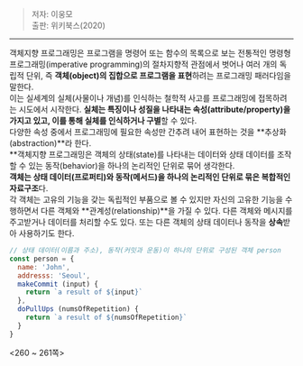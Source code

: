 > 저자: 이웅모<br>
> 출판: 위키북스(2020)<br>
***
객체지향 프로그래밍은 프로그램을 명령어 또는 함수의 목록으로 보는 전통적인 명령형 프로그래밍(imperative programming)의 절차지향적 관점에서 벗어나 여러 개의 독립적 단위, 즉 **객체(object)의 집합으로 프로그램을 표현**하려는 프로그래밍 패러다임을 말한다.  
이는 실세계의 실체(사물이나 개념)를 인식하는 철학적 사고를 프로그래밍에 접목하려는 시도에서 시작한다. **실체는 특징이나 성질을 나타내는 속성(attribute/property)을 가지고 있고, 이를 통해 실체를 인식하거나 구별**할 수 있다.  
다양한 속성 중에서 프로그래밍에 필요한 속성만 간추려 내어 표현하는 것을 **추상화(abstraction)**라 한다.  
**객체지향 프로그래밍은 객체의 상태(state)를 나타내는 데이터와 상태 데이터를 조작할 수 있는 동작(behavior)을 하나의 논리적인 단위로 묶어 생각한다.  
**객체는 상태 데이터(프로퍼티)와 동작(메서드)을 하나의 논리적인 단위로 묶은 복합적인 자료구조**다.  
각 객체는 고유의 기능을 갖는 독립적인 부품으로 볼 수 있지만 자신의 고유한 기능을 수행하면서 다른 객체와 **관계성(relationship)**을 가질 수 있다. 다른 객체와 메시지를 주고받거나 데이터를 처리할 수도 있다. 또는 다른 객체의 상태 데이터나 동작을 **상속**받아 사용하기도 한다.
```js
// 상태 데이터(이름과 주소), 동작(커밋과 운동)이 하나의 단위로 구성된 객체 person
const person = {
  name: 'John',
  addresss: 'Seoul',
  makeCommit (input) {
    return `a result of ${input}`
  },
  doPullUps (numsOfRepetition) {
    return `a result of ${numsOfRepetition}`
  }
}
```
<260 ~ 261쪽>